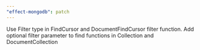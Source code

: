 ```yaml
---
"effect-mongodb": patch
---
```


Use Filter type in FindCursor and DocumentFindCursor filter function.
Add optional filter parameter to find functions in Collection and DocumentCollection
